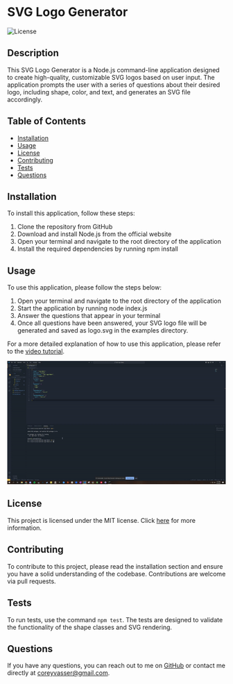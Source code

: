 # SVG Logo Generator
![License](https://img.shields.io/badge/license-MIT-brightgreen.svg)

## Description

This SVG Logo Generator is a Node.js command-line application designed to create high-quality, customizable SVG logos based on user input. The application prompts the user with a series of questions about their desired logo, including shape, color, and text, and generates an SVG file accordingly.

## Table of Contents
- [Installation](#installation)
- [Usage](#usage)
- [License](#license)
- [Contributing](#contributing)
- [Tests](#tests)
- [Questions](#questions)

## Installation
To install this application, follow these steps:

1. Clone the repository from GitHub
2. Download and install Node.js from the official website
3. Open your terminal and navigate to the root directory of the application
4. Install the required dependencies by running npm install

## Usage
To use this application, please follow the steps below:

1. Open your terminal and navigate to the root directory of the application
2. Start the application by running node index.js
3. Answer the questions that appear in your terminal
4. Once all questions have been answered, your SVG logo file will be generated and saved as logo.svg in the examples directory.

For a more detailed explanation of how to use this application, please refer to the [video tutorial](https://drive.google.com/file/d/1cTUb9dsdK1bA7VpMWlP6scw-Gk6rI_ai/view).

![Alt Text](./assets/svg.gif)

## License

This project is licensed under the MIT license. Click [here](https://opensource.org/licenses/MIT) for more information.

## Contributing
To contribute to this project, please read the installation section and ensure you have a solid understanding of the codebase. Contributions are welcome via pull requests.

## Tests
To run tests, use the command ```npm test```. The tests are designed to validate the functionality of the shape classes and SVG rendering.

## Questions
If you have any questions, you can reach out to me on [GitHub](https://github.com/spamdalfz) or contact me directly at coreyvasser@gmail.com.